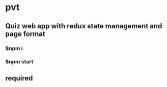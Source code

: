 # pvt

## Quiz web app with redux state management and page format

### $npm i

### $npm start

## required
